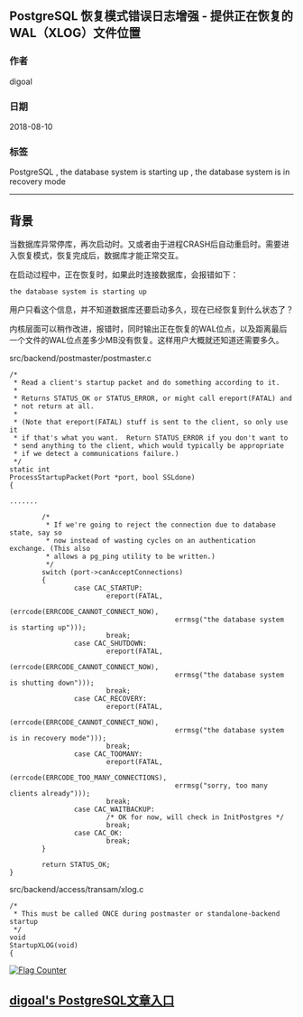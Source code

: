## PostgreSQL 恢复模式错误日志增强 - 提供正在恢复的WAL（XLOG）文件位置    
        
### 作者        
digoal        
        
### 日期        
2018-08-10       
        
### 标签        
PostgreSQL , the database system is starting up , the database system is in recovery mode   
        
----        
        
## 背景        
当数据库异常停库，再次启动时。又或者由于进程CRASH后自动重启时。需要进入恢复模式，恢复完成后，数据库才能正常交互。  
  
在启动过程中，正在恢复时，如果此时连接数据库，会报错如下：  
  
```  
the database system is starting up  
```  
  
用户只看这个信息，并不知道数据库还要启动多久，现在已经恢复到什么状态了？  
  
内核层面可以稍作改进，报错时，同时输出正在恢复的WAL位点，以及距离最后一个文件的WAL位点差多少MB没有恢复。这样用户大概就还知道还需要多久。  
  
src/backend/postmaster/postmaster.c  
  
```  
/*  
 * Read a client's startup packet and do something according to it.  
 *  
 * Returns STATUS_OK or STATUS_ERROR, or might call ereport(FATAL) and  
 * not return at all.  
 *  
 * (Note that ereport(FATAL) stuff is sent to the client, so only use it  
 * if that's what you want.  Return STATUS_ERROR if you don't want to  
 * send anything to the client, which would typically be appropriate  
 * if we detect a communications failure.)  
 */  
static int  
ProcessStartupPacket(Port *port, bool SSLdone)  
{  
  
.......  
  
        /*  
         * If we're going to reject the connection due to database state, say so  
         * now instead of wasting cycles on an authentication exchange. (This also  
         * allows a pg_ping utility to be written.)  
         */  
        switch (port->canAcceptConnections)  
        {  
                case CAC_STARTUP:  
                        ereport(FATAL,  
                                        (errcode(ERRCODE_CANNOT_CONNECT_NOW),  
                                         errmsg("the database system is starting up")));  
                        break;  
                case CAC_SHUTDOWN:  
                        ereport(FATAL,  
                                        (errcode(ERRCODE_CANNOT_CONNECT_NOW),  
                                         errmsg("the database system is shutting down")));  
                        break;  
                case CAC_RECOVERY:  
                        ereport(FATAL,  
                                        (errcode(ERRCODE_CANNOT_CONNECT_NOW),  
                                         errmsg("the database system is in recovery mode")));  
                        break;  
                case CAC_TOOMANY:  
                        ereport(FATAL,  
                                        (errcode(ERRCODE_TOO_MANY_CONNECTIONS),  
                                         errmsg("sorry, too many clients already")));  
                        break;  
                case CAC_WAITBACKUP:  
                        /* OK for now, will check in InitPostgres */  
                        break;  
                case CAC_OK:  
                        break;  
        }  
  
        return STATUS_OK;  
}  
```  
  
  
  
src/backend/access/transam/xlog.c  
  
  
```  
/*  
 * This must be called ONCE during postmaster or standalone-backend startup  
 */  
void  
StartupXLOG(void)  
{  
```  
  
  
  
  
  
  
<a rel="nofollow" href="http://info.flagcounter.com/h9V1"  ><img src="http://s03.flagcounter.com/count/h9V1/bg_FFFFFF/txt_000000/border_CCCCCC/columns_2/maxflags_12/viewers_0/labels_0/pageviews_0/flags_0/"  alt="Flag Counter"  border="0"  ></a>  
  
  
  
  
## [digoal's PostgreSQL文章入口](https://github.com/digoal/blog/blob/master/README.md "22709685feb7cab07d30f30387f0a9ae")
  
